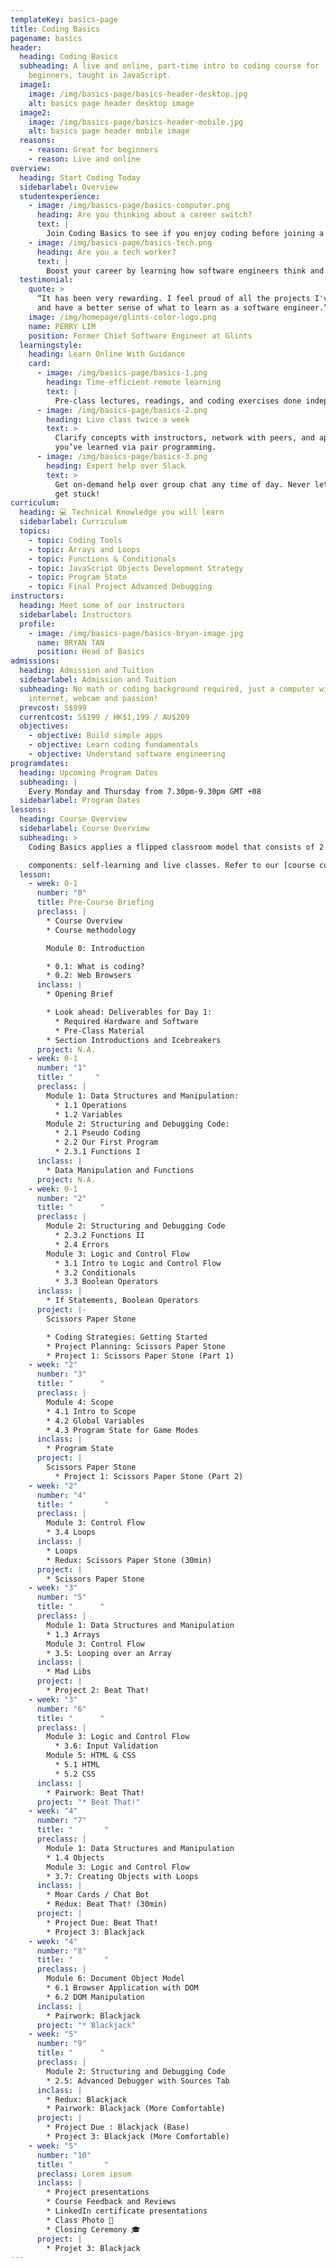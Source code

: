 ```yaml
---
templateKey: basics-page
title: Coding Basics
pagename: basics
header:
  heading: Coding Basics
  subheading: A live and online, part-time intro to coding course for
    beginners, taught in JavaScript.
  image1:
    image: /img/basics-page/basics-header-desktop.jpg
    alt: basics page header desktop image
  image2:
    image: /img/basics-page/basics-header-mobile.jpg
    alt: basics page header mobile image
  reasons:
    - reason: Great for beginners
    - reason: Live and online
overview:
  heading: Start Coding Today
  sidebarlabel: Overview
  studentexperience:
    - image: /img/basics-page/basics-computer.png
      heading: Are you thinking about a career switch?
      text: |
        Join Coding Basics to see if you enjoy coding before joining a bootcamp.
    - image: /img/basics-page/basics-tech.png
      heading: Are you a tech worker?
      text: |
        Boost your career by learning how software engineers think and work.
  testimonial:
    quote: >
      “It has been very rewarding. I feel proud of all the projects I've done
      and have a better sense of what to learn as a software engineer.”
    image: /img/homepage/glints-color-logo.png
    name: PERRY LIM
    position: Former Chief Software Engineer at Glints
  learningstyle:
    heading: Learn Online With Guidance
    card:
      - image: /img/basics-page/basics-1.png
        heading: Time-efficient remote learning
        text: |
          Pre-class lectures, readings, and coding exercises done independently.
      - image: /img/basics-page/basics-2.png
        heading: Live class twice a week
        text: >
          Clarify concepts with instructors, network with peers, and apply what
          you’ve learned via pair programming.
      - image: /img/basics-page/basics-3.png
        heading: Expert help over Slack
        text: >
          Get on-demand help over group chat any time of day. Never let yourself
          get stuck!
curriculum:
  heading: 💻 Technical Knowledge you will learn
  sidebarlabel: Curriculum
  topics:
    - topic: Coding Tools
    - topic: Arrays and Loops
    - topic: Functions & Conditionals
    - topic: JavaScript Objects Development Strategy
    - topic: Program State
    - topic: Final Project Advanced Debugging
instructors:
  heading: Meet some of our instructors
  sidebarlabel: Instructors
  profile:
    - image: /img/basics-page/basics-bryan-image.jpg
      name: BRYAN TAN
      position: Head of Basics
admissions:
  heading: Admission and Tuition
  sidebarlabel: Admission and Tuition
  subheading: No math or coding background required, just a computer with
    internet, webcam and passion!
  prevcost: S$999
  currentcost: S$199 / HK$1,199 / AU$209
  objectives:
    - objective: Build simple apps
    - objective: Learn coding fundamentals
    - objective: Understand software engineering
programdates:
  heading: Upcoming Program Dates
  subheading: |
    Every Monday and Thursday from 7.30pm-9.30pm GMT +08
  sidebarlabel: Program Dates
lessons:
  heading: Course Overview
  sidebarlabel: Course Overview
  subheading: >
    Coding Basics applies a flipped classroom model that consists of 2

    components: self-learning and live classes. Refer to our [course curriculum](https://codingbasics.rocketacademy.co/) for more information.
  lesson:
    - week: 0-1
      number: "0"
      title: Pre-Course Briefing
      preclass: |
        * Course Overview
        * Course methodology

        Module 0: Introduction

        * 0.1: What is coding? 
        * 0.2: Web Browsers
      inclass: |
        * Opening Brief

        * Look ahead: Deliverables for Day 1:
          * Required Hardware and Software
          * Pre-Class Material
        * Section Introductions and Icebreakers
      project: N.A.
    - week: 0-1
      number: "1"
      title: "     "
      preclass: |
        Module 1: Data Structures and Manipulation:
          * 1.1 Operations
          * 1.2 Variables
        Module 2: Structuring and Debugging Code:
          * 2.1 Pseudo Coding
          * 2.2 Our First Program
          * 2.3.1 Functions I
      inclass: |
        * Data Manipulation and Functions
      project: N.A.
    - week: 0-1
      number: "2"
      title: "      "
      preclass: |
        Module 2: Structuring and Debugging Code
          * 2.3.2 Functions II
          * 2.4 Errors
        Module 3: Logic and Control Flow
          * 3.1 Intro to Logic and Control Flow
          * 3.2 Conditionals
          * 3.3 Boolean Operators
      inclass: |
        * If Statements, Boolean Operators
      project: |-
        Scissors Paper Stone 

        * Coding Strategies: Getting Started
        * Project Planning: Scissors Paper Stone
        * Project 1: Scissors Paper Stone (Part 1)
    - week: "2"
      number: "3"
      title: "      "
      preclass: |
        Module 4: Scope
        * 4.1 Intro to Scope
        * 4.2 Global Variables
        * 4.3 Program State for Game Modes
      inclass: |
        * Program State
      project: |
        Scissors Paper Stone 
          * Project 1: Scissors Paper Stone (Part 2)
    - week: "2"
      number: "4"
      title: "       "
      preclass: |
        Module 3: Control Flow
        * 3.4 Loops
      inclass: |
        * Loops
        * Redux: Scissors Paper Stone (30min)
      project: |
        * Scissors Paper Stone
    - week: "3"
      number: "5"
      title: "      "
      preclass: |
        Module 1: Data Structures and Manipulation
        * 1.3 Arrays
        Module 3: Control Flow
        * 3.5: Looping over an Array
      inclass: |
        * Mad Libs
      project: |
        * Project 2: Beat That!
    - week: "3"
      number: "6"
      title: "      "
      preclass: |
        Module 3: Logic and Control Flow
          * 3.6: Input Validation
        Module 5: HTML & CSS
          * 5.1 HTML
          * 5.2 CSS
      inclass: |
        * Pairwork: Beat That!
      project: "* Beat That!"
    - week: "4"
      number: "7"
      title: "       "
      preclass: |
        Module 1: Data Structures and Manipulation
        * 1.4 Objects
        Module 3: Logic and Control Flow
        * 3.7: Creating Objects with Loops
      inclass: |
        * Moar Cards / Chat Bot
        * Redux: Beat That! (30min)
      project: |
        * Project Due: Beat That!
        * Project 3: Blackjack
    - week: "4"
      number: "8"
      title: "       "
      preclass: |
        Module 6: Document Object Model
        * 6.1 Browser Application with DOM
        * 6.2 DOM Manipulation
      inclass: |
        * Pairwork: Blackjack
      project: "* Blackjack"
    - week: "5"
      number: "9"
      title: "      "
      preclass: |
        Module 2: Structuring and Debugging Code
        * 2.5: Advanced Debugger with Sources Tab
      inclass: |
        * Redux: Blackjack
        * Pairwork: Blackjack (More Comfortable)
      project: |
        * Project Due : Blackjack (Base)
        * Project 3: Blackjack (More Comfortable)
    - week: "5"
      number: "10"
      title: "       "
      preclass: Lorem ipsum
      inclass: |
        * Project presentations
        * Course Feedback and Reviews
        * LinkedIn certificate presentations
        * Class Photo 🥳
        * Closing Ceremony 🎓
      project: |
        * Projet 3: Blackjack
---
```

